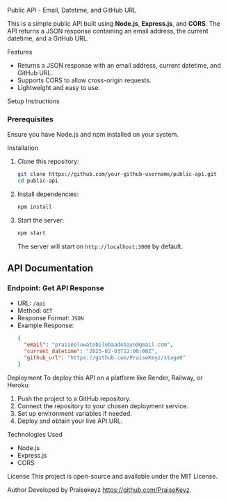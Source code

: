 Public API - Email, Datetime, and GitHub URL

This is a simple public API built using **Node.js**, **Express.js**, and **CORS**. The API returns a JSON response containing an email address, the current datetime, and a GitHub URL.

Features
- Returns a JSON response with an email address, current datetime, and GitHub URL.
- Supports CORS to allow cross-origin requests.
- Lightweight and easy to use.

Setup Instructions

### Prerequisites
Ensure you have Node.js and npm installed on your system.

Installation
1. Clone this repository:
   ```sh
   git clone https://github.com/your-github-username/public-api.git
   cd public-api
   ```
2. Install dependencies:
   ```sh
   npm install
   ```
3. Start the server:
   ```sh
   npm start
   ```
   The server will start on `http://localhost:3000` by default.

## API Documentation

### Endpoint: Get API Response
- URL: `/api`
- Method: `GET`
- Response Format: `JSON`
- Example Response:
  ```json
  {
    "email": "praiseoluwatobilobaadebayo@gmail.com",
    "current_datetime": "2025-02-03T12:00:00Z",
    "github_url": "https://github.com/PraiseKeyz/stage0"
  }
  ```

Deployment
To deploy this API on a platform like Render, Railway, or Heroku:
1. Push the project to a GitHub repository.
2. Connect the repository to your chosen deployment service.
3. Set up environment variables if needed.
4. Deploy and obtain your live API URL.

Technologies Used
- Node.js
- Express.js
- CORS

License
This project is open-source and available under the MIT License.

Author
Developed by Praisekeyz https://github.com/PraiseKeyz.

